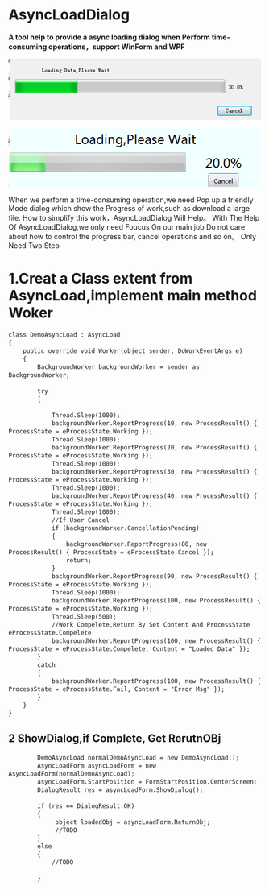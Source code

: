 # AsyncLoadDialog
**A tool help to  provide a async loading dialog when Perform time-consuming operations，support WinForm and WPF**

![image](https://github.com/semonpic/AsyncLoadDialog/blob/master/img/winform.png)

![image](https://github.com/semonpic/AsyncLoadDialog/blob/master/img/wpfexample.png)


When we perform a time-consuming operation,we need Pop up a  friendly Mode dialog which show the Progress of work,such as download a large file.
How to simplify this work，AsyncLoadDialog Will Help。
With The Help Of AsyncLoadDialog,we only need Foucus On our main job,Do not care about how to control the progress bar, cancel operations and so on。
Only Need Two Step


# 1.Creat a Class extent from AsyncLoad,implement main method Woker
    class DemoAsyncLoad : AsyncLoad
    {
        public override void Worker(object sender, DoWorkEventArgs e)
        {
            BackgroundWorker backgroundWorker = sender as BackgroundWorker;

            try
            {

                Thread.Sleep(1000);
                backgroundWorker.ReportProgress(10, new ProcessResult() { ProcessState = eProcessState.Working });
                Thread.Sleep(1000);
                backgroundWorker.ReportProgress(20, new ProcessResult() { ProcessState = eProcessState.Working });
                Thread.Sleep(1000);
                backgroundWorker.ReportProgress(30, new ProcessResult() { ProcessState = eProcessState.Working });
                Thread.Sleep(1000);
                backgroundWorker.ReportProgress(40, new ProcessResult() { ProcessState = eProcessState.Working });
                Thread.Sleep(1000);
                //If User Cancel
                if (backgroundWorker.CancellationPending)
                {
                    backgroundWorker.ReportProgress(80, new ProcessResult() { ProcessState = eProcessState.Cancel });
                    return;
                }
                backgroundWorker.ReportProgress(90, new ProcessResult() { ProcessState = eProcessState.Working });
                Thread.Sleep(1000);
                backgroundWorker.ReportProgress(100, new ProcessResult() { ProcessState = eProcessState.Working });
                Thread.Sleep(500);
                //Work Compelete,Return By Set Content And ProcessState eProcessState.Compelete
                backgroundWorker.ReportProgress(100, new ProcessResult() { ProcessState = eProcessState.Compelete, Content = "Loaded Data" });
            }
            catch
            {
                backgroundWorker.ReportProgress(100, new ProcessResult() { ProcessState = eProcessState.Fail, Content = "Error Msg" });
            }
        }
    }
    
    
##     2   ShowDialog,if Complete, Get RerutnOBj        
            DemoAsyncLoad normalDemoAsyncLoad = new DemoAsyncLoad();
            AsyncLoadForm asyncLoadForm = new AsyncLoadForm(normalDemoAsyncLoad);
            asyncLoadForm.StartPosition = FormStartPosition.CenterScreen;
            DialogResult res = asyncLoadForm.ShowDialog();

            if (res == DialogResult.OK)
            {
                 object loadedObj = asyncLoadForm.ReturnObj;
                 //TODO
            }
            else
            {
                //TODO
                
            }


